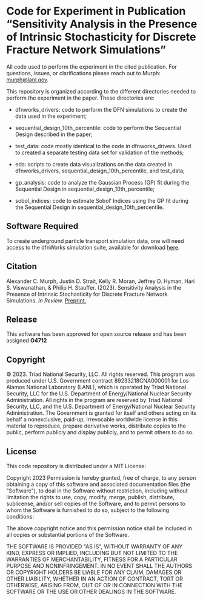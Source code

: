 # Code for Experiment in Publication “Sensitivity Analysis in the Presence of Intrinsic Stochasticity for Discrete Fracture Network Simulations”

All code used to perform the experiment in the cited publication.  For questions, issues, or clarifications please reach out to Murph: <murph@lanl.gov>.

This repository is organized according to the different directories needed to perform the experiment in the paper.  These directories are:

* dfnworks_drivers: code to perform the DFN simulations to create the data used in the experiment;

* sequential_design_10th_percentile: code to perform the Sequential Design described in the paper;

* test_data: code mostly identical to the code in dfnworks_drivers.  Used to created a separate testing data set for validation of the methods;

* eda: scripts to create data visualizations on the data created in dfnworks_drivers, sequential_design_10th_percentile, and test_data;

* gp_analysis: code to analyze the Gaussian Process (GP) fit during the Sequential Design in sequential_design_10th_percentile;

* sobol_indices: code to estimate Sobol’ Indices using the GP fit during the Sequential Design in sequential_design_10th_percentile.


## Software Required
To create underground particle transport simulation data, one will need access to the dfnWorks simulation suite, available for download [here](https://dfnworks.lanl.gov/).

## Citation
Alexander C. Murph, Justin D. Strait, Kelly R. Moran, Jeffrey D. Hyman, Hari S. Viswanathan, & Philip H. Stauffer. (2023). Sensitivity Analysis in the Presence of Intrinsic Stochasticity for Discrete Fracture Network Simulations.  _In Review._ [Preprint.](https://arxiv.org/abs/2312.04722)

## Release

This software has been approved for open source release and has been assigned **O4712** 

## Copyright

© 2023. Triad National Security, LLC. All rights reserved.
This program was produced under U.S. Government contract 89233218CNA000001 for Los Alamos National Laboratory (LANL), which is operated by Triad National Security, LLC for the U.S. Department of Energy/National Nuclear Security Administration. All rights in the program are reserved by Triad National Security, LLC, and the U.S. Department of Energy/National Nuclear Security Administration. The Government is granted for itself and others acting on its behalf a nonexclusive, paid-up, irrevocable worldwide license in this material to reproduce, prepare derivative works, distribute copies to the public, perform publicly and display publicly, and to permit others to do so.

## License

This code repository is distributed under a MIT License:

Copyright 2023
Permission is hereby granted, free of charge, to any person obtaining a copy of this software and associated documentation files (the "Software"), to deal in the Software without restriction, including without limitation the rights to use, copy, modify, merge, publish, distribute, sublicense, and/or sell copies of the Software, and to permit persons to whom the Software is furnished to do so, subject to the following conditions:

The above copyright notice and this permission notice shall be included in all copies or substantial portions of the Software.

 THE SOFTWARE IS PROVIDED "AS IS", WITHOUT WARRANTY OF ANY KIND, EXPRESS OR IMPLIED, INCLUDING BUT NOT LIMITED TO THE WARRANTIES OF MERCHANTABILITY, FITNESS FOR A PARTICULAR PURPOSE AND NONINFRINGEMENT. IN NO EVENT SHALL THE AUTHORS OR COPYRIGHT HOLDERS BE LIABLE FOR ANY CLAIM, DAMAGES OR OTHER LIABILITY, WHETHER IN AN ACTION OF CONTRACT, TORT OR OTHERWISE, ARISING FROM, OUT OF OR IN CONNECTION WITH THE SOFTWARE OR THE USE OR OTHER DEALINGS IN THE SOFTWARE.

